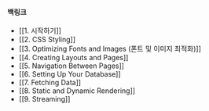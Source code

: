 
#### 백링크

- [[1. 시작하기]]
- [[2. CSS Styling]]
- [[3. Optimizing Fonts and Images (폰트 및 이미지 최적화)]]
- [[4. Creating Layouts and Pages]]
- [[5. Navigation Between Pages]]
- [[6. Setting Up Your Database]]
- [[7. Fetching Data]]
- [[8. Static and Dynamic Rendering]]
- [[9. Streaming]]